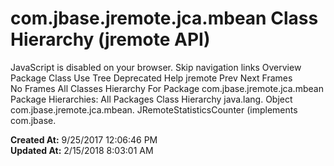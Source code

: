 # com.jbase.jremote.jca.mbean Class Hierarchy (jremote   API)

JavaScript is disabled on your browser. Skip navigation links Overview Package Class Use Tree Deprecated Help jremote Prev Next Frames No Frames All Classes Hierarchy For Package com.jbase.jremote.jca.mbean Package Hierarchies: All Packages Class Hierarchy java.lang. Object com.jbase.jremote.jca.mbean. JRemoteStatisticsCounter (implements com.jbase.  

**Created At:** 9/25/2017 12:06:46 PM  
**Updated At:** 2/15/2018 8:03:01 AM  


